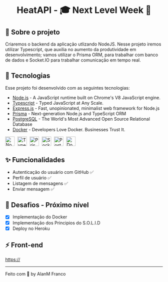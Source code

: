 <h1 align="center" style="font-weight: bold;">
HeatAPI - 🎓 Next Level Week 🚀
</h1>

## 🎉 Sobre o projeto
Criaremos o backend da aplicação utlizando NodeJS. Nesse projeto iremos utilizar Typescript, que auxilia no aumento da produtividade em desenvolvimento; vamos utilizar o Prisma ORM, para trabalhar com banco de dados e Socket.IO para trabalhar comunicação em tempo real.

## 🚀 Tecnologias

Esse projeto foi desenvolvido com as seguintes tecnologias:
* [Node.js](https://nodejs.org/en/) - A JavaScript runtime built on Chrome's V8 JavaScript engine.
* [Typescript](https://www.typescriptlang.org/) - Typed JavaScript at Any Scale.
* [Express.js](http://expressjs.com/) - Fast, unopinionated, minimalist web framework for Node.js
* [Prisma](https://prisma.io/) - Next-generation Node.js and TypeScript ORM
* [PostgreSQL](https://www.postgresql.org/) - The World's Most Advanced Open Source Relational Database
* [Docker](https://www.docker.com/) - Developers Love Docker. Businesses Trust It.
<p>
<img alt="Node.js" src="https://cdn.svgporn.com/logos/nodejs-icon.svg" width="30" heigth="30" style="margin-right: 5px;" />
<img alt="TypeScript" src="https://cdn.svgporn.com/logos/typescript-icon.svg" width="30" heigth="30" style="margin-right: 5px;" />
<img alt="PrismaORM" src="https://cdn.svgporn.com/logos/prisma.svg" width="30" heigth="30" style="margin-right: 5px;" />
<img alt="Socket.io" src="https://cdn.svgporn.com/logos/socket.io.svg" width="30" heigth="30" style="margin-right: 5px;" />
<img alt="PostgreSQL" src="https://cdn.svgporn.com/logos/postgresql.svg" width="30" heigth="30" style="margin-right: 5px;" />
<img alt="Docker" src="https://cdn.svgporn.com/logos/docker-icon.svg" width="30" heigth="30" style="margin-right: 5px;" />
</p>

## ✨ Funcionalidades

* Autenticação do usuário com GitHub ✅
* Perfil de usuário ✅
* Listagem de mensagens ✅
* Enviar mensagem ✅

## 💫 Desafios - Próximo nível

- [x] Implementação do Docker
- [x] Implementação dos Principios do S.O.L.I.D
- [x] Deploy no Heroku

## ⚡ Front-end
<a href="https://">https://</a>

---
Feito com 💚 by AlanM Franco
